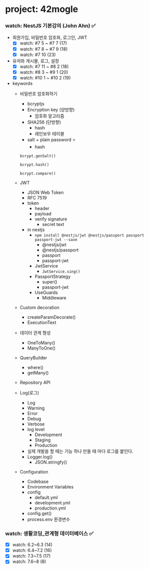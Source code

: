 # project: 42mogle

### watch: NestJS 기본강의 (John Ahn) ✅

- 회원가입, 비밀번호 암호화, 로그인, JWT
    - [x]  watch: #7 5 ~ #7 7 (17)
    - [x]  watch: #7 8 ~ #7 9 (18)
    - [x]  watch: #7 10 (23)
- 유저와 게시물, 로그, 설정
    - [x]  watch: #7 11 ~ #8 2 (18)
    - [x]  watch: #8 3 ~ #9 1 (20)
    - [x]  watch: #10 1 ~ #10 2 (19)
- keywords
    - 비밀번호 암호화하기
        - bcryptjs
        - Encryption key (양방향)
            - 암호화 알고리즘
        - SHA256 (단방향)
            - hash
            - 레인보우 테이블
        - salt + plain password ⭐️
            - hash
        
        `bcrypt.genSalt()`
        
        `bcrypt.hash()`
        
        `bcrypt.compare()`
        
    - JWT
        - JSON Web Token
        - RFC 7519
        - token
            - header
            - payload
            - verify signature
                - secret text
        - in nestjs
            - `npm install @nestjs/jwt @nestjs/passport passport passport-jwt --save`
                - @nestjs/jwt
                - @nestjs/passport
                - passport
                - passport-jwt
            - JwtService
                - `JwtService.sing()`
            - PassportStrategy
                - super()
                - passport-jwt
            - UseGuards
                - Middleware
    - Custom decoration
        - createParamDecorate()
        - ExecutionText
    - 데이터 관계 형성
        - OneToMany()
        - ManyToOne()
    - QueryBuilder
        - where()
        - getMany()
    - Repository API
    - Log(로그)
        - Log
        - Warning
        - Error
        - Debug
        - Verbose
        - log level
            - Development
            - Staging
            - Production
        - 실제 개발을 할 때는 기능 하나 만들 때 마다 로그를 붙인다.
        - Logger.log()
            - JSON.stringfy()
    - Configuration
        - Codebase
        - Environment Variables
        - config
            - default.yml
            - development.yml
            - production.yml
        - config.get()
        - process.env 환경변수

### watch: 생활코딩_관계형 데이터베이스 ✅

- [x]  watch: 6.2~6.3 (14)
- [x]  watch: 6.4~7.2 (16)
- [x]  watch: 7.3~7.5 (17)
- [x]  watch: 7.6~8 (8)
